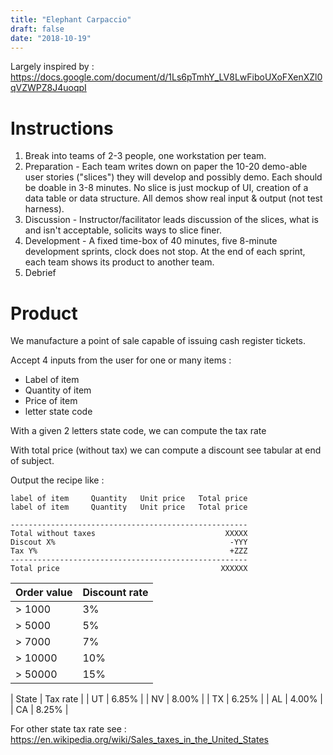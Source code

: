 ```yaml
---
title: "Elephant Carpaccio"
draft: false
date: "2018-10-19"
---
```


Largely inspired by : https://docs.google.com/document/d/1Ls6pTmhY_LV8LwFiboUXoFXenXZl0qVZWPZ8J4uoqpI

# Instructions

1. Break into teams of 2-3 people, one workstation per team.
2. Preparation - Each team writes down on paper the 10-20 demo-able user stories ("slices") they will develop and possibly demo. Each should be doable in 3-8 minutes. No slice is just mockup of UI, creation of a data table or data structure. All demos show real input & output (not test harness).
3. Discussion - Instructor/facilitator leads discussion of the slices, what is and isn't acceptable, solicits ways to slice finer.
4. Development - A fixed time-box of 40 minutes, five 8-minute development sprints, clock does not stop. At the end of each sprint, each team shows its product to another team.
5. Debrief

# Product
We manufacture a point of sale capable of issuing cash register tickets.

Accept 4 inputs from the user for one or many items :
* Label of item
* Quantity of item
* Price of item
* letter state code

With a given 2 letters state code, we can compute the tax rate

With total price (without tax) we can compute a discount see tabular at end of subject.

Output the recipe like :

```
label of item     Quantity   Unit price   Total price
label of item     Quantity   Unit price   Total price

-----------------------------------------------------
Total without taxes                             XXXXX
Discout X%                                       -YYY
Tax Y%                                           +ZZZ
-----------------------------------------------------
Total price                                    XXXXXX
```

| Order value | Discount rate |
| ----------- | ------------- |
| > 1000      | 3%            |
| > 5000      | 5%            |
| > 7000      | 7%            |
| > 10000     | 10%           |
| > 50000     | 15%           |


| State | Tax rate |
| UT    | 6.85%    |
| NV    | 8.00%    |
| TX    | 6.25%    |
| AL    | 4.00%    |
| CA    | 8.25%    |

For other state tax rate see : https://en.wikipedia.org/wiki/Sales_taxes_in_the_United_States
